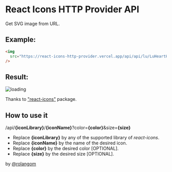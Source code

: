 # React Icons HTTP Provider API

Get SVG image from URL.

## Example:

```html
<img
  src="https://react-icons-http-provider.vercel.app/api/api/lu/LuHeartHandshake?color=salmon&size=100"
/>
```

## Result:

![loading](/api/lu/LuHeartHandshake?color=salmon&size=100)

Thanks to ["react-icons"](https://react-icons.github.io/react-icons/) package.

## How to use it

/api/**{iconLibrary}**/**{iconName}**?color=**{color}**&size=**{size}**

- Replace **{iconLibrary}** by any of the supported library of _react-icons_.
- Replace **{iconName}** by the name of the desired icon.
- Replace **{color}** by the desired color \[OPTIONAL\].
- Replace **{size}** by the desired size \[OPTIONAL\].

by [@rolangom](https://x.com/rolangom)

